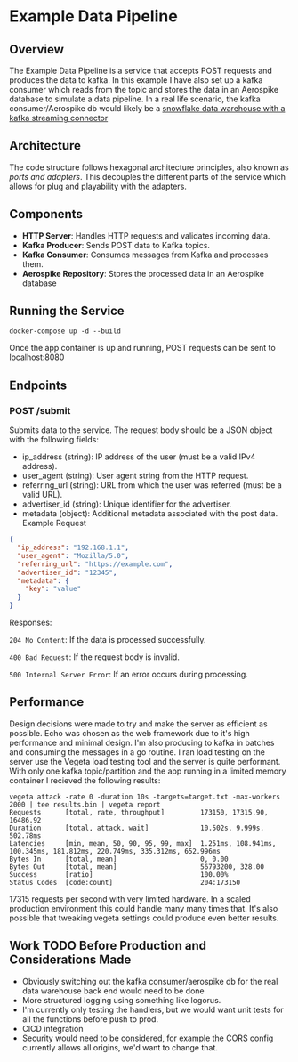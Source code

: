 # Example Data Pipeline 

## Overview

The Example Data Pipeline is a service that accepts POST requests and produces the data to kafka. 
In this example I have also set up a kafka consumer which reads from the topic and stores the data in an Aerospike database to simulate a data pipeline. 
In a real life scenario, the kafka consumer/Aerospike db would likely be a [snowflake data warehouse with a kafka streaming connector](https://docs.snowflake.com/en/user-guide/data-load-snowpipe-streaming-kafka?gad_source=1)

## Architecture

The code structure follows hexagonal architecture principles, also known as *ports and adapters*. This decouples the different parts of the service which allows for plug and playability with the adapters.  

## Components

- **HTTP Server**: Handles HTTP requests and validates incoming data.
- **Kafka Producer**: Sends POST data to Kafka topics.
- **Kafka Consumer**: Consumes messages from Kafka and processes them.
- **Aerospike Repository**: Stores the processed data in an Aerospike database

## Running the Service
```console
docker-compose up -d --build
```
Once the app container is up and running, POST requests can be sent to localhost:8080

## Endpoints

### POST /submit 
Submits data to the service. The request body should be a JSON object with the following fields:

- ip_address (string): IP address of the user (must be a valid IPv4 address).
- user_agent (string): User agent string from the HTTP request.
- referring_url (string): URL from which the user was referred (must be a valid URL).
- advertiser_id (string): Unique identifier for the advertiser.
- metadata (object): Additional metadata associated with the post data.
Example Request
```json
{
  "ip_address": "192.168.1.1",
  "user_agent": "Mozilla/5.0",
  "referring_url": "https://example.com",
  "advertiser_id": "12345",
  "metadata": {
    "key": "value"
  }
}
```
Responses:

`204 No Content`: If the data is processed successfully.

`400 Bad Request`: If the request body is invalid.

`500 Internal Server Error`: If an error occurs during processing.

## Performance
Design decisions were made to try and make the server as efficient as possible. Echo was chosen as the web framework due to it's high performance and minimal design. I'm also producing to kafka in batches and consuming the messages in a go routine. I ran load testing on the server use the Vegeta load testing tool and the server is quite performant. With only one kafka topic/partition and the app running in a limited memory container I recieved the following results:
```
vegeta attack -rate 0 -duration 10s -targets=target.txt -max-workers 2000 | tee results.bin | vegeta report
Requests      [total, rate, throughput]         173150, 17315.90, 16486.92
Duration      [total, attack, wait]             10.502s, 9.999s, 502.78ms
Latencies     [min, mean, 50, 90, 95, 99, max]  1.251ms, 108.941ms, 100.345ms, 181.812ms, 220.749ms, 335.312ms, 652.996ms
Bytes In      [total, mean]                     0, 0.00
Bytes Out     [total, mean]                     56793200, 328.00
Success       [ratio]                           100.00%
Status Codes  [code:count]                      204:173150
```
17315 requests per second with very limited hardware. In a scaled production environment this could handle many many times that. It's also possible that tweaking vegeta settings could produce even better results. 

## Work TODO Before Production and Considerations Made

- Obviously switching out the kafka consumer/aerospike db for the real data warehouse back end would need to be done  
- More structured logging using something like logorus. 
- I'm currently only testing the handlers, but we would want unit tests for all the functions before push to prod.
- CICD integration
- Security would need to be considered, for example the CORS config currently allows all origins, we'd want to change that. 
